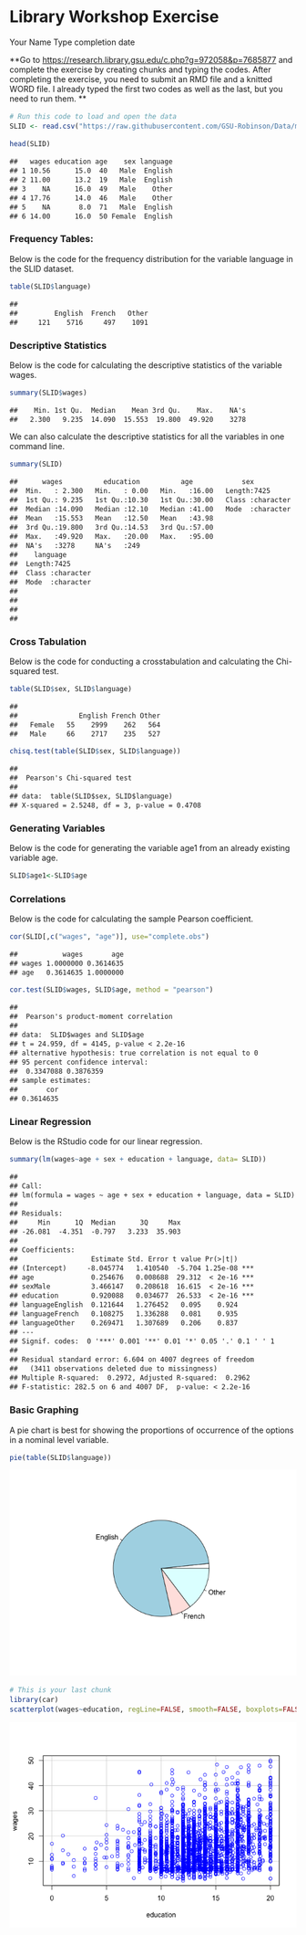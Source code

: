 Library Workshop Exercise
================
Your Name
Type completion date

**Go to <https://research.library.gsu.edu/c.php?g=972058&p=7685877> and
complete the exercise by creating chunks and typing the codes. After
completing the exercise, you need to submit an RMD file and a knitted
WORD file. I already typed the first two codes as well as the last, but
you need to run them. **

``` r
# Run this code to load and open the data
SLID <- read.csv("https://raw.githubusercontent.com/GSU-Robinson/Data/main/SLID.csv")
```

``` r
head(SLID)
```

    ##   wages education age    sex language
    ## 1 10.56      15.0  40   Male  English
    ## 2 11.00      13.2  19   Male  English
    ## 3    NA      16.0  49   Male    Other
    ## 4 17.76      14.0  46   Male    Other
    ## 5    NA       8.0  71   Male  English
    ## 6 14.00      16.0  50 Female  English

### Frequency Tables:

Below is the code for the frequency distribution for the variable
language in the SLID dataset.

``` r
table(SLID$language)
```

    ## 
    ##         English  French   Other 
    ##     121    5716     497    1091

### Descriptive Statistics

Below is the code for calculating the descriptive statistics of the
variable wages.

``` r
summary(SLID$wages)
```

    ##    Min. 1st Qu.  Median    Mean 3rd Qu.    Max.    NA's 
    ##   2.300   9.235  14.090  15.553  19.800  49.920    3278

We can also calculate the descriptive statistics for all the variables
in one command line.

``` r
summary(SLID)
```

    ##      wages          education          age            sex           
    ##  Min.   : 2.300   Min.   : 0.00   Min.   :16.00   Length:7425       
    ##  1st Qu.: 9.235   1st Qu.:10.30   1st Qu.:30.00   Class :character  
    ##  Median :14.090   Median :12.10   Median :41.00   Mode  :character  
    ##  Mean   :15.553   Mean   :12.50   Mean   :43.98                     
    ##  3rd Qu.:19.800   3rd Qu.:14.53   3rd Qu.:57.00                     
    ##  Max.   :49.920   Max.   :20.00   Max.   :95.00                     
    ##  NA's   :3278     NA's   :249                                       
    ##    language        
    ##  Length:7425       
    ##  Class :character  
    ##  Mode  :character  
    ##                    
    ##                    
    ##                    
    ## 

### Cross Tabulation

Below is the code for conducting a crosstabulation and calculating the
Chi-squared test.

``` r
table(SLID$sex, SLID$language)
```

    ##         
    ##               English French Other
    ##   Female   55    2999    262   564
    ##   Male     66    2717    235   527

``` r
chisq.test(table(SLID$sex, SLID$language))
```

    ## 
    ##  Pearson's Chi-squared test
    ## 
    ## data:  table(SLID$sex, SLID$language)
    ## X-squared = 2.5248, df = 3, p-value = 0.4708

### Generating Variables

Below is the code for generating the variable age1 from an already
existing variable age.

``` r
SLID$age1<-SLID$age
```

### Correlations

Below is the code for calculating the sample Pearson coefficient.

``` r
cor(SLID[,c("wages", "age")], use="complete.obs")
```

    ##           wages       age
    ## wages 1.0000000 0.3614635
    ## age   0.3614635 1.0000000

``` r
cor.test(SLID$wages, SLID$age, method = "pearson")
```

    ## 
    ##  Pearson's product-moment correlation
    ## 
    ## data:  SLID$wages and SLID$age
    ## t = 24.959, df = 4145, p-value < 2.2e-16
    ## alternative hypothesis: true correlation is not equal to 0
    ## 95 percent confidence interval:
    ##  0.3347088 0.3876359
    ## sample estimates:
    ##       cor 
    ## 0.3614635

### Linear Regression

Below is the RStudio code for our linear regression.

``` r
summary(lm(wages~age + sex + education + language, data= SLID))
```

    ## 
    ## Call:
    ## lm(formula = wages ~ age + sex + education + language, data = SLID)
    ## 
    ## Residuals:
    ##     Min      1Q  Median      3Q     Max 
    ## -26.081  -4.351  -0.797   3.233  35.903 
    ## 
    ## Coefficients:
    ##                  Estimate Std. Error t value Pr(>|t|)    
    ## (Intercept)     -8.045774   1.410540  -5.704 1.25e-08 ***
    ## age              0.254676   0.008688  29.312  < 2e-16 ***
    ## sexMale          3.466147   0.208618  16.615  < 2e-16 ***
    ## education        0.920088   0.034677  26.533  < 2e-16 ***
    ## languageEnglish  0.121644   1.276452   0.095    0.924    
    ## languageFrench   0.108275   1.336288   0.081    0.935    
    ## languageOther    0.269471   1.307689   0.206    0.837    
    ## ---
    ## Signif. codes:  0 '***' 0.001 '**' 0.01 '*' 0.05 '.' 0.1 ' ' 1
    ## 
    ## Residual standard error: 6.604 on 4007 degrees of freedom
    ##   (3411 observations deleted due to missingness)
    ## Multiple R-squared:  0.2972, Adjusted R-squared:  0.2962 
    ## F-statistic: 282.5 on 6 and 4007 DF,  p-value: < 2.2e-16

### Basic Graphing

A pie chart is best for showing the proportions of occurrence of the
options in a nominal level variable.

``` r
pie(table(SLID$language))
```

![](rAssignmentLibrary_solutions_files/figure-gfm/unnamed-chunk-8-1.png)<!-- -->

``` r
# This is your last chunk
library(car)
scatterplot(wages~education, regLine=FALSE, smooth=FALSE, boxplots=FALSE, data=SLID)
```

![](rAssignmentLibrary_solutions_files/figure-gfm/unnamed-chunk-9-1.png)<!-- -->
